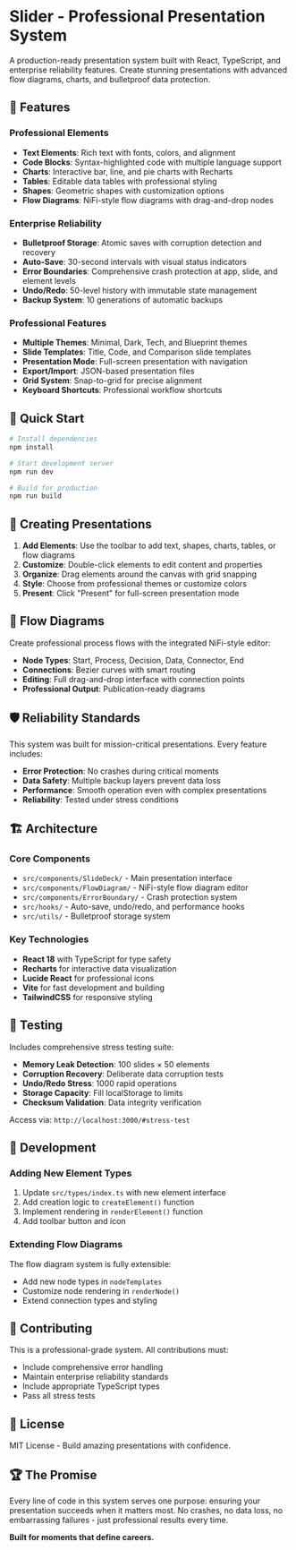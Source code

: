 # Slider - Professional Presentation System

A production-ready presentation system built with React, TypeScript, and enterprise reliability features. Create stunning presentations with advanced flow diagrams, charts, and bulletproof data protection.

## 🎯 Features

### **Professional Elements**
- **Text Elements**: Rich text with fonts, colors, and alignment
- **Code Blocks**: Syntax-highlighted code with multiple language support
- **Charts**: Interactive bar, line, and pie charts with Recharts
- **Tables**: Editable data tables with professional styling
- **Shapes**: Geometric shapes with customization options
- **Flow Diagrams**: NiFi-style flow diagrams with drag-and-drop nodes

### **Enterprise Reliability** 
- **Bulletproof Storage**: Atomic saves with corruption detection and recovery
- **Auto-Save**: 30-second intervals with visual status indicators
- **Error Boundaries**: Comprehensive crash protection at app, slide, and element levels
- **Undo/Redo**: 50-level history with immutable state management
- **Backup System**: 10 generations of automatic backups

### **Professional Features**
- **Multiple Themes**: Minimal, Dark, Tech, and Blueprint themes
- **Slide Templates**: Title, Code, and Comparison slide templates
- **Presentation Mode**: Full-screen presentation with navigation
- **Export/Import**: JSON-based presentation files
- **Grid System**: Snap-to-grid for precise alignment
- **Keyboard Shortcuts**: Professional workflow shortcuts

## 🚀 Quick Start

```bash
# Install dependencies
npm install

# Start development server
npm run dev

# Build for production
npm run build
```

## 🎨 Creating Presentations

1. **Add Elements**: Use the toolbar to add text, shapes, charts, tables, or flow diagrams
2. **Customize**: Double-click elements to edit content and properties
3. **Organize**: Drag elements around the canvas with grid snapping
4. **Style**: Choose from professional themes or customize colors
5. **Present**: Click "Present" for full-screen presentation mode

## 🔧 Flow Diagrams

Create professional process flows with the integrated NiFi-style editor:

- **Node Types**: Start, Process, Decision, Data, Connector, End
- **Connections**: Bezier curves with smart routing
- **Editing**: Full drag-and-drop interface with connection points
- **Professional Output**: Publication-ready diagrams

## 🛡️ Reliability Standards

This system was built for mission-critical presentations. Every feature includes:

- **Error Protection**: No crashes during critical moments
- **Data Safety**: Multiple backup layers prevent data loss
- **Performance**: Smooth operation even with complex presentations
- **Reliability**: Tested under stress conditions

## 🏗️ Architecture

### **Core Components**
- `src/components/SlideDeck/` - Main presentation interface
- `src/components/FlowDiagram/` - NiFi-style flow diagram editor
- `src/components/ErrorBoundary/` - Crash protection system
- `src/hooks/` - Auto-save, undo/redo, and performance hooks
- `src/utils/` - Bulletproof storage system

### **Key Technologies**
- **React 18** with TypeScript for type safety
- **Recharts** for interactive data visualization
- **Lucide React** for professional icons
- **Vite** for fast development and building
- **TailwindCSS** for responsive styling

## 🧪 Testing

Includes comprehensive stress testing suite:

- **Memory Leak Detection**: 100 slides × 50 elements
- **Corruption Recovery**: Deliberate data corruption tests
- **Undo/Redo Stress**: 1000 rapid operations
- **Storage Capacity**: Fill localStorage to limits
- **Checksum Validation**: Data integrity verification

Access via: `http://localhost:3000/#stress-test`

## 📝 Development

### **Adding New Element Types**
1. Update `src/types/index.ts` with new element interface
2. Add creation logic to `createElement()` function
3. Implement rendering in `renderElement()` function
4. Add toolbar button and icon

### **Extending Flow Diagrams**
The flow diagram system is fully extensible:
- Add new node types in `nodeTemplates`
- Customize node rendering in `renderNode()`
- Extend connection types and styling

## 🤝 Contributing

This is a professional-grade system. All contributions must:
- Include comprehensive error handling
- Maintain enterprise reliability standards
- Include appropriate TypeScript types
- Pass all stress tests

## 📜 License

MIT License - Build amazing presentations with confidence.

## 🏆 The Promise

Every line of code in this system serves one purpose: ensuring your presentation succeeds when it matters most. No crashes, no data loss, no embarrassing failures - just professional results every time.

**Built for moments that define careers.**
